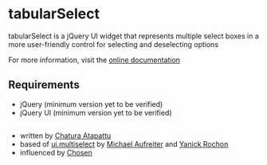 # tabularSelect

tabularSelect is a jQuery UI widget that represents multiple select boxes in a more user-friendly control for selecting and deselecting options

For more information, visit the [online documentation](https://github.com/chatura-atapattu/tabularselect)

## Requirements
- jQuery (minimum version yet to be verified)
- jQuery UI (minimum version yet to be verified)

##
- written by [Chatura Atapattu](https://github.com/chatura-atapattu)
- based of [ui.multiselect](http://www.quasipartikel.at/multiselect/) by [Michael Aufreiter](https://github.com/michael/) and [Yanick Rochon](https://github.com/yanickrochon)
- influenced by [Chosen](https://github.com/harvesthq/chosen)



